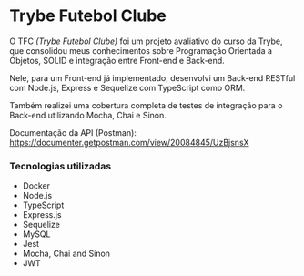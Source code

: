 # Trybe Futebol Clube

O TFC _(Trybe Futebol Clube)_ foi um projeto avaliativo do curso da Trybe, que consolidou meus conhecimentos sobre Programação Orientada a Objetos, SOLID e integração entre Front-end e Back-end.

Nele, para um Front-end já implementado, desenvolvi um Back-end RESTful com Node.js, Express e Sequelize com TypeScript como ORM.

Também realizei uma cobertura completa de testes de integração para o Back-end utilizando Mocha, Chai e Sinon.

Documentação da API (Postman): https://documenter.getpostman.com/view/20084845/UzBjsnsX

### Tecnologias utilizadas

- Docker
- Node.js
- TypeScript
- Express.js
- Sequelize
- MySQL
- Jest
- Mocha, Chai and Sinon
- JWT
